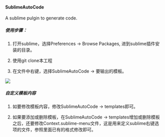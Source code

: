#### SublimeAutoCode

A sublime pulgin to generate code.

##### 使用步骤：

1. 打开sublime，选择Preferences -> Browse Packages, 进到sublime插件安装的目录。

2. 使用git clone本工程

3. 在文件中右键，选择SublimeAutoCode -> 要输出的模板。

![](https://haitao.nos.netease.com/40340156-91d3-4767-88c8-e8ef237ce238.png)

##### 自定义模板内容

1. 如要修改模板内容，修改SublimeAutoCode -> templates即可。

2. 如果要添加或删除模板，在SublimeAutoCode -> templates增加或删除模板之后，还要修改Context.sublime-menu文件，这是用来定义sublime右键选项的文件，参照里面已有的格式修改即可。